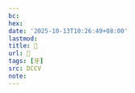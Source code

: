 ```yaml
---
bc:
hex:
date: '2025-10-13T10:26:49+08:00'
lastmod:
title: 􀬜
url: 􀬜
tags: [牙]
src: DCCV
note:
---
```

